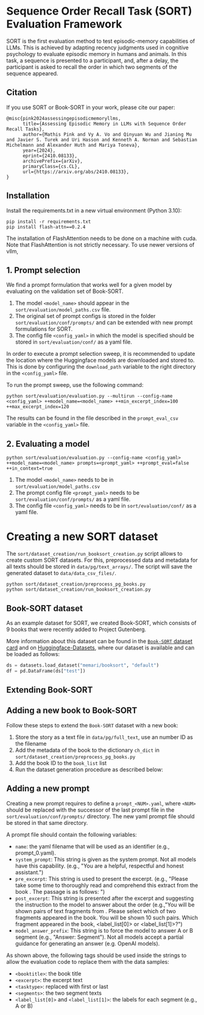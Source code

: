 # Sequence Order Recall Task (SORT) Evaluation Framework

SORT is the first evaluation method to test episodic-memory capabilities of LLMs.
This is achieved by adapting recency judgments used in cognitive psychology to evaluate episodic memory in humans and 
animals. In this task, a sequence is presented to a participant, and, after a delay, the participant is asked to 
recall the order in which two segments of the sequence appeared. 



## Citation
If you use SORT or Book-SORT in your work, please cite our paper:
```
@misc{pink2024assessingepisodicmemoryllms,
      title={Assessing Episodic Memory in LLMs with Sequence Order Recall Tasks}, 
      author={Mathis Pink and Vy A. Vo and Qinyuan Wu and Jianing Mu and Javier S. Turek and Uri Hasson and Kenneth A. Norman and Sebastian Michelmann and Alexander Huth and Mariya Toneva},
      year={2024},
      eprint={2410.08133},
      archivePrefix={arXiv},
      primaryClass={cs.CL},
      url={https://arxiv.org/abs/2410.08133}, 
}
```

## Installation
Install the requirements.txt in a new virtual environment (Python 3.10):
```shell
pip install -r requirements.txt
pip install flash-attn==0.2.4
```
The installation of FlashAttention needs to be done on a machine with cuda. Note that FlashAttention is not strictly necessary. To use newer versions of vllm, 

## 1. Prompt selection
We find a prompt formulation that works well for a given model by evaluating on the validation set of Book-SORT.
1. The model `<model_name>` should appear in the `sort/evaluation/model_paths.csv` file.
2. The original set of prompt configs is stored in the folder `sort/evaluation/conf/prompts/` and can be extended with new prompt formulations for SORT.
3. The config file `<config_yaml>` in which the model is specified should be stored in `sort/evaluation/conf/` as a yaml file.

In order to execute a prompt selection sweep, it is recommended to update the location where the Huggingface models
are downloaded and stored to. This is done by configuring the `download_path` variable to the right directory in the 
`<config_yaml>` file. 

To run the prompt sweep, use the following command:
```shell
python sort/evaluation/evaluation.py --multirun --config-name <config_yaml> ++model_name=<model_name> ++min_excerpt_index=100 ++max_excerpt_index=120
```

The results can be found in the file described in the `prompt_eval_csv` variable in the `<config_yaml>` file. 

## 2. Evaluating a model
```shell
python sort/evaluation/evaluation.py --config-name <config_yaml> ++model_name=<model_name> prompts=<prompt_yaml> ++prompt_eval=false ++in_context=true
```
1. The model `<model_name>` needs to be in `sort/evaluation/model_paths.csv`
2. The prompt config file `<prompt_yaml>` needs to be `sort/evaluation/conf/prompts/` as a yaml file.
3. The config file `<config_yaml>` needs to be in `sort/evaluation/conf/` as a yaml file.

# Creating a new SORT dataset
The `sort/dataset_creation/run_booksort_creation.py` script allows to create custom SORT datasets. 
For this, preprocessed data and metadata for all texts should be stored in `data/pg/text_arrays/`.
The script will save the generated dataset to `data/data_csv_files/`.

```shell
python sort/dataset_creation/preprocess_pg_books.py
python sort/dataset_creation/run_booksort_creation.py 
```

## Book-SORT dataset
As an example dataset for SORT, we created Book-SORT, which consists of 9 books that were recently added to Project Gutenberg.

More information about this dataset can be found in the [`Book-SORT` dataset card](data/README.md) and on [Huggingface-Datasets](https://huggingface.co/datasets/memari/booksort), where our dataset is available and can be loaded as follows:
```python
ds = datasets.load_dataset("memari/booksort", "default")
df = pd.DataFrame(ds["test"])
```

## Extending Book-SORT

## Adding a new book to Book-SORT
Follow these steps to extend the `Book-SORT` dataset with a new book:
1. Store the story as a text file in `data/pg/full_text`, use an number ID as the filename
2. Add the metadata of the book to the dictionary `ch_dict` in  `sort/dataset_creation/preprocess_pg_books.py`
3. Add the book ID to the `book_list` list 
4. Run the dataset generation procedure as described below:

## Adding a new prompt
Creating a new prompt requires to define a `prompt_<NUM>.yaml`, where `<NUM>` should be replaced with the successor of the last prompt file in the `sort/evaluation/conf/prompts/` directory.
The new yaml prompt file should be stored in that same directory.

A prompt file should contain the following variables:
* `name`: the yaml filename that will be used as an identifier (e.g., prompt_0.yaml).
* `system_prompt`: This string is given as the system prompt. Not all models have this capability. (e.g., "You are a helpful, respectful and honest assistant.")
* `pre_excerpt`: This string is used to present the excerpt. (e.g., "Please take some time to thoroughly read and comprehend this extract from the book <booktitle>. The passage is as follows: <excerpt>")
* `post_excerpt`: This string is presented after the excerpt and suggesting the instruction to the model to answer about the order (e.g.,"You will be shown pairs of text fragments from <booktitle>. Please select which of two fragments appeared <tasktype> in the book. You will be shown 10 such pairs. <segments> Which fragment appeared <tasktype> in the book, <label_list[0]> or <label_list[1]>?")
* `model_answer_prefix`: This string is to force the model to answer A or B segment (e.g., "Answer: Segment"). Not all models accept a partial guidance for generating an answer (e.g. OpenAI models). 

As shown above, the following tags should be used inside the strings to allow the evaluation code to replace them with 
the data samples:
* `<booktitle>`: the book title
* `<excerpt>`: the excerpt text
* `<tasktype>`: replaced with first or last
* `<segments>`: the two segment texts 
* `<label_list[0]>` and `<label_list[1]>`: the labels for each segment (e.g., A or B)


